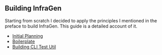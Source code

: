 ## Building InfraGen

Starting from scratch I decided to apply the principles I mentioned in the preface to build InfraGen. This guide is a detailed account of it.

- [Initial Planning](initial-planning.md)
- [Boilerplate](boilerplate.md)
- [Building CLI Test Util](building-cli-test-util.md)
